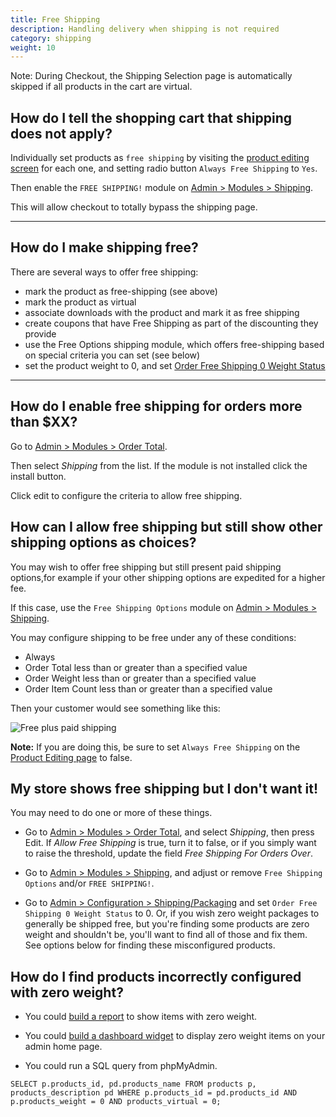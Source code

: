 ```yaml
---
title: Free Shipping
description: Handling delivery when shipping is not required
category: shipping 
weight: 10
---
```


Note: During Checkout, the Shipping Selection page is automatically skipped if all products in the cart are virtual.  

## How do I tell the shopping cart that shipping does not apply?

Individually set products as `free shipping` by visiting the [product editing screen](/user/products/product_edit/) for each one, and setting radio button `Always Free Shipping` to `Yes`. 

Then enable the `FREE SHIPPING!` module on [Admin > Modules > Shipping](/user/admin_pages/modules/shipping/). 

This will allow checkout to totally bypass the shipping page.

---

## How do I make shipping free?

There are several ways to offer free shipping: 

- mark the product as free-shipping (see above)
- mark the product as virtual 
- associate downloads with the product and mark it as free shipping
- create coupons that have Free Shipping as part of the discounting they provide
- use the Free Options shipping module, which offers free-shipping based on special criteria you can set (see below)
- set the product weight to 0, and set [Order Free Shipping 0 Weight Status](/user/admin_pages/configuration/configuration_shippingpackaging/#order_free_shipping_0_weight_status) 

--- 

## How do I enable free shipping for orders more than $XX?

Go to [Admin > Modules > Order Total](/user/admin_pages/modules/order_total/).

Then select *Shipping* from the list. 
If the module is not installed click the install button. 

Click edit to configure the criteria to allow free shipping.

## How can I allow free shipping but still show other shipping options as choices?

You may wish to offer free shipping but still present paid shipping options,for example if your other shipping options are expedited for a higher fee.

If this case, use the `Free Shipping Options` module on [Admin > Modules > Shipping](/user/admin_pages/modules/shipping/). 

You may configure shipping to be free under any of these conditions: 

- Always 
- Order Total less than or greater than a specified value 
- Order Weight less than or greater than a specified value 
- Order Item Count less than or greater than a specified value

Then your customer would see something like this: 

![Free plus paid shipping](/images/free_plus_shipping.png)

**Note:** If you are doing this, be sure to set `Always Free Shipping` on the [Product Editing page](/user/products/product_edit/) to false. 

## My store shows free shipping but I don't want it! 

You may need to do one or more of these things. 

- Go to [Admin > Modules > Order Total](/user/admin_pages/modules/order_total/), and select *Shipping*, then press Edit.   If *Allow Free Shipping* is true, turn it to false, or if you simply want to raise the  threshold, update the field *Free Shipping For Orders Over*. 

- Go to [Admin > Modules > Shipping](/user/admin_pages/modules/shipping/), and adjust or remove `Free Shipping Options` and/or `FREE SHIPPING!`. 
 
- Go to [Admin > Configuration > Shipping/Packaging](/user/admin_pages/configuration/configuration_shippingpackaging) and set `Order Free Shipping 0 Weight Status` to 0.  Or, if you wish zero weight packages to generally be shipped free, but you're finding some products are zero weight and shouldn't be, you'll want to find all of those and fix them.  See options below for finding these misconfigured products. 

## How do I find products incorrectly configured with zero weight? 

- You could [build a report](/dev/code/reports/) to show items with zero weight. 
- You could [build a dashboard widget](/dev/code/widget/) to display zero weight items on your admin home page.
 
- You could run a SQL query from phpMyAdmin.  
```
SELECT p.products_id, pd.products_name FROM products p, products_description pd WHERE p.products_id = pd.products_id AND p.products_weight = 0 AND products_virtual = 0; 
```

